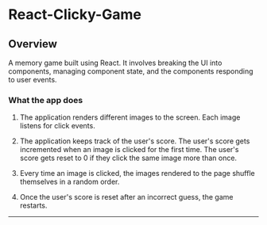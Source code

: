# React-Clicky-Game

## Overview
 A memory game built using React. It involves breaking the UI into components, managing component state, and the components responding to user events.

### What the app does

1. The application renders different images to the screen. Each image listens for click events.

2. The application keeps track of the user's score. The user's score gets incremented when an image is clicked for the first time. The user's score gets reset to 0 if they click the same image more than once.

3. Every time an image is clicked, the images rendered to the page shuffle themselves in a random order.

4. Once the user's score is reset after an incorrect guess, the game restarts.

- - -






